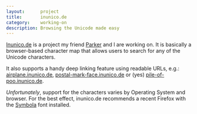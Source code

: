 ```yaml
---
layout:      project
title:       inunico.de
category:    working-on
description: Browsing the Unicode made easy
---
```

[Inunico.de][inunicode] is a project my friend [Parker][parkers_site] and I are working on. It is basically a browser-based character map that allows users to search for any of the Unicode characters.

It also supports a handy deep linking feature using readable URLs, e.g.: [airplane.inunico.de][airplane], [postal-mark-face.inunico.de][postal_mark_face] or (yes) [pile-of-poo.inunico.de][pile-of-poo].

_Unfortunately_, support for the characters varies by Operating System and browser. For the best effect, inunico.de recommends a recent Firefox with the [Symbola][symbola] font installed.


[inunicode]: http://inunico.de
[parkers_site]: http://parkerhiggins.net

[airplane]: http://airplane.inunico.de
[postal_mark_face]: http://postal-mark-face.inunico.de/
[pile-of-poo]: http://pile-of-poo.inunico.de
[symbola]: http://users.teilar.gr/~g1951d/